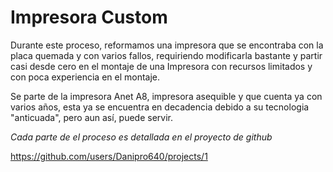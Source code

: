 # Impresora Custom

Durante este proceso, reformamos una impresora que se encontraba con la placa quemada y con varios fallos, requiriendo modificarla bastante y partir casi desde cero en el montaje de una Impresora con recursos limitados y con poca experiencia en el montaje.

Se parte de la impresora Anet A8, impresora asequible y que cuenta ya con varios años, esta ya se encuentra en decadencia debido a su tecnologia "anticuada", pero aun así, puede servir.

*Cada parte de el proceso es detallada en el proyecto de github*

https://github.com/users/Danipro640/projects/1
